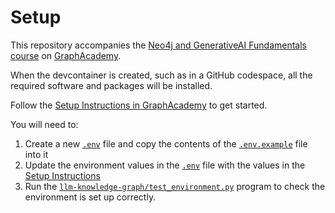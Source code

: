 # Setup

This repository accompanies the [Neo4j and GenerativeAI Fundamentals course](https://graphacademy.neo4j.com/courses/genai-fundamentals) on [GraphAcademy](https://graphacademy.neo4j.com).

When the devcontainer is created, such as in a GitHub codespace, all the required software and packages will be installed.

Follow the [Setup Instructions in GraphAcademy](https://graphacademy.neo4j.com/courses/genai-fundamentals/4-integrating-neo4j/1-neo4j-graphrag/) to get started.

You will need to:

1. Create a new [`.env`](.env) file and copy the contents of the [`.env.example`](.env.example) file into it
2. Update the environment values in the [`.env`](.env) file with the values in the [Setup Instructions](https://graphacademy.neo4j.com/courses/genai-fundamentals/4-integrating-neo4j/1-neo4j-graphrag/)
3. Run the [`llm-knowledge-graph/test_environment.py`](./genai-fundamentals/test_environment.py) program to check the environment is set up correctly.
